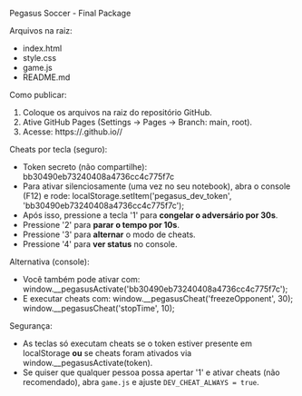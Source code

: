 Pegasus Soccer - Final Package

Arquivos na raiz:
- index.html
- style.css
- game.js
- README.md

Como publicar:
1. Coloque os arquivos na raiz do repositório GitHub.
2. Ative GitHub Pages (Settings → Pages → Branch: main, root).
3. Acesse: https://<username>.github.io/<repo>/

Cheats por tecla (seguro):
- Token secreto (não compartilhe): bb30490eb73240408a4736cc4c775f7c
- Para ativar silenciosamente (uma vez no seu notebook), abra o console (F12) e rode:
    localStorage.setItem('pegasus_dev_token', 'bb30490eb73240408a4736cc4c775f7c');
- Após isso, pressione a tecla '1' para **congelar o adversário por 30s**.
- Pressione '2' para **parar o tempo por 10s**.
- Pressione '3' para **alternar** o modo de cheats.
- Pressione '4' para **ver status** no console.

Alternativa (console):
- Você também pode ativar com:
    window.__pegasusActivate('bb30490eb73240408a4736cc4c775f7c');
- E executar cheats com:
    window.__pegasusCheat('freezeOpponent', 30);
    window.__pegasusCheat('stopTime', 10);

Segurança:
- As teclas só executam cheats se o token estiver presente em localStorage **ou** se cheats foram ativados via window.__pegasusActivate(token).
- Se quiser que qualquer pessoa possa apertar '1' e ativar cheats (não recomendado), abra `game.js` e ajuste `DEV_CHEAT_ALWAYS = true`.
